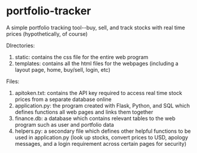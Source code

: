 # portfolio-tracker
 A simple portfolio tracking tool--buy, sell, and track stocks with real time prices (hypothetically, of course)

DIrectories:
1. static: contains the css file for the entire web program
2. templates: contains all the html files for the webpages (including a layout page, home, buy/sell, login, etc)

Files:
1. apitoken.txt: contains the API key required to access real time stock prices from a separate database online
2. application.py: the program created with Flask, Python, and SQL which defines functions all web pages and links them together
3. finance.db: a database which contains relevant tables to the web program such as user and portfolio data
4. helpers.py: a secondary file which defines other helpful functions to be used in application.py (look up stocks, convert prices to USD, apology messages, and a login requirement across certain pages for security)